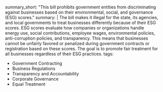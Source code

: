 summary_short: "This bill prohibits government entities from discriminating against businesses based on their environmental, social, and governance (ESG) scores."
summary: |
  The bill makes it illegal for the state, its agencies, and local governments to treat businesses differently because of their ESG scores. ESG scores evaluate how companies or organizations handle energy use, social contributions, employee wages, environmental policies, anti-corruption policies, and transparency. This means that businesses cannot be unfairly favored or penalized during government contracts or registration based on these scores. The goal is to promote fair treatment for all businesses regardless of their ESG practices.
tags:
  - Government Contracting
  - Business Regulations
  - Transparency and Accountability
  - Corporate Governance
  - Equal Treatment
